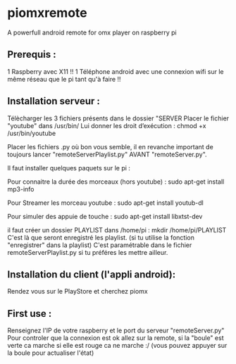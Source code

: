 piomxremote
===========

A powerfull android remote for omx player on raspberry pi

Prerequis :
-----------

1 Raspberry avec X11 !! 
1 Téléphone android avec une connexion wifi sur le même réseau que le pi tant qu'à faire !!

Installation serveur :
----------------------
Télècharger les 3 fichiers présents dans le dossier "SERVER
Placer le fichier "youtube" dans /usr/bin/
Lui donner les droit d’exécution :
	chmod +x  /usr/bin/youtube

Placer les fichiers .py où bon vous semble, il en revanche important de toujours lancer "remoteServerPlaylist.py" AVANT "remoteServer.py".

Il faut installer quelques paquets sur le pi :

Pour connaitre la durée des morceaux (hors youtube) :
	sudo apt-get install mp3-info 

Pour Streamer les morceau youtube :
	sudo apt-get install youtub-dl

Pour simuler des appuie de touche : 
	sudo apt-get install libxtst-dev

il faut créer un dossier PLAYLIST dans /home/pi :
	mkdir /home/pi/PLAYLIST
C'est là que seront enregistré les playlist. (si tu utilise la fonction "enregistrer" dans la playlist) C'est paramétrable dans le fichier remoteServerPlaylist.py si tu préféres les mettre ailleur.

Installation du client (l'appli android):
-----------------------------------------
Rendez vous sur le PlayStore et cherchez piomx

First use :
-----------
Renseignez l'IP de votre raspberry et le port du serveur "remoteServer.py"
Pour controler que la connexion est ok allez sur la remote, si la "boule" est verte ca marche si elle est rouge ca ne marche :/ (vous pouvez appuyer sur la boule pour actualiser l'état)





 